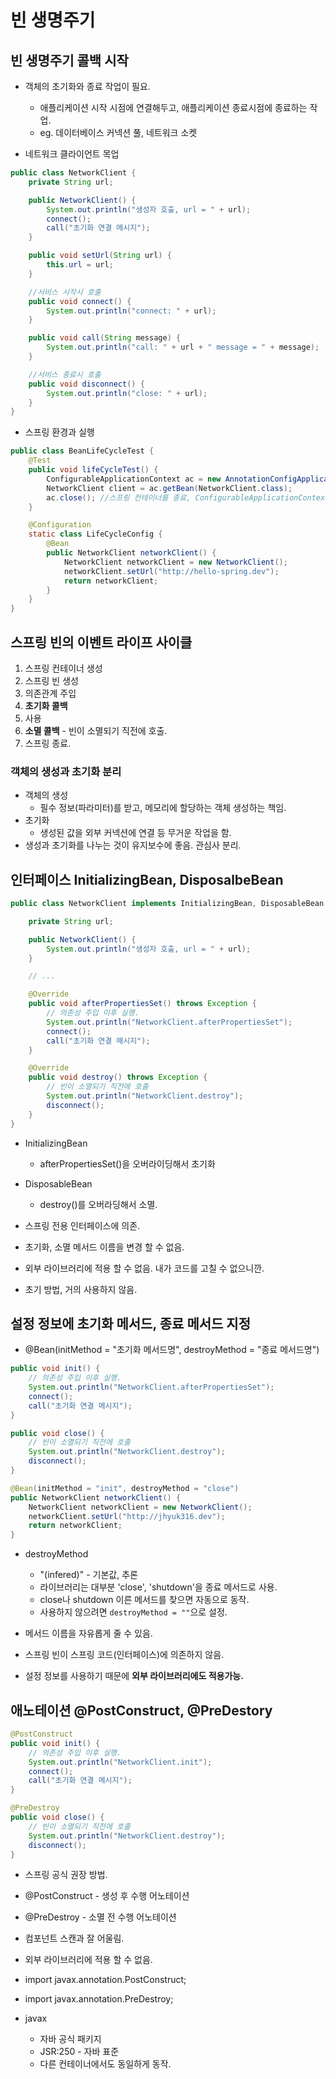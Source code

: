 # 빈 생명주기

## 빈 생명주기 콜백 시작

- 객체의 초기화와 종료 작업이 필요.

  - 애플리케이션 시작 시점에 연결해두고, 애플리케이션 종료시점에 종료하는 작업.
  - eg. 데이터베이스 커넥션 풀, 네트워크 소켓

- 네트워크 클라이언트 목업

```java
public class NetworkClient {
    private String url;

    public NetworkClient() {
        System.out.println("생성자 호출, url = " + url);
        connect();
        call("초기화 연결 메시지");
    }

    public void setUrl(String url) {
        this.url = url;
    }

    //서비스 시작시 호출
    public void connect() {
        System.out.println("connect: " + url);
    }

    public void call(String message) {
        System.out.println("call: " + url + " message = " + message);
    }

    //서비스 종료시 호출
    public void disconnect() {
        System.out.println("close: " + url);
    }
}
```

- 스프링 환경과 실행

```java
public class BeanLifeCycleTest {
    @Test
    public void lifeCycleTest() {
        ConfigurableApplicationContext ac = new AnnotationConfigApplicationContext(LifeCycleConfig.class);
        NetworkClient client = ac.getBean(NetworkClient.class);
        ac.close(); //스프링 컨테이너를 종료, ConfigurableApplicationContext 필요
    }

    @Configuration
    static class LifeCycleConfig {
        @Bean
        public NetworkClient networkClient() {
            NetworkClient networkClient = new NetworkClient();
            networkClient.setUrl("http://hello-spring.dev");
            return networkClient;
        }
    }
}
```

## 스프링 빈의 이벤트 라이프 사이클

1. 스프링 컨테이너 생성
2. 스프링 빈 생성
3. 의존관계 주입
4. **초기화 콜백**
5. 사용
6. **소멸 콜백** - 빈이 소멸되기 직전에 호출.
7. 스프링 종료.

### 객체의 생성과 초기화 분리

- 객체의 생성
  - 필수 정보(파라미터)를 받고, 메모리에 할당하는 객체 생성하는 책임.
- 초기화
  - 생성된 값을 외부 커넥션에 연결 등 무거운 작업을 함.
- 생성과 초기화를 나누는 것이 유지보수에 좋음. 관심사 분리.

## 인터페이스 InitializingBean, DisposalbeBean

```java
public class NetworkClient implements InitializingBean, DisposableBean {

    private String url;

    public NetworkClient() {
        System.out.println("생성자 호출, url = " + url);
    }

    // ...

    @Override
    public void afterPropertiesSet() throws Exception {
        // 의존성 주입 이후 실행.
        System.out.println("NetworkClient.afterPropertiesSet");
        connect();
        call("초기화 연결 메시지");
    }

    @Override
    public void destroy() throws Exception {
        // 빈이 소멸되기 직전에 호출
        System.out.println("NetworkClient.destroy");
        disconnect();
    }
}
```

- InitializingBean

  - afterPropertiesSet()을 오버라이딩해서 초기화

- DisposableBean

  - destroy()를 오버라딩해서 소멸.

- 스프링 전용 인터페이스에 의존.
- 초기화, 소멸 메서드 이름을 변경 할 수 없음.
- 외부 라이브러리에 적용 할 수 없음. 내가 코드를 고칠 수 없으니깐.
- 초기 방법, 거의 사용하지 않음.

## 설정 정보에 초기화 메서드, 종료 메서드 지정

- @Bean(initMethod = "초기화 메서드명", destroyMethod = "종료 메서드명")

```java
public void init() {
    // 의존성 주입 이후 실행.
    System.out.println("NetworkClient.afterPropertiesSet");
    connect();
    call("초기화 연결 메시지");
}

public void close() {
    // 빈이 소멸되기 직전에 호출
    System.out.println("NetworkClient.destroy");
    disconnect();
}
```

```java
@Bean(initMethod = "init", destroyMethod = "close")
public NetworkClient networkClient() {
    NetworkClient networkClient = new NetworkClient();
    networkClient.setUrl("http://jhyuk316.dev");
    return networkClient;
}
```

- destroyMethod

  - "(infered)" - 기본값, 추론
  - 라이브러리는 대부분 'close', 'shutdown'을 종료 메서드로 사용.
  - close나 shutdown 이른 메서드를 찾으면 자동으로 동작.
  - 사용하지 않으려면 `destroyMethod = ""`으로 설정.

- 메서드 이름을 자유롭게 줄 수 있음.
- 스프링 빈이 스프링 코드(인터페이스)에 의존하지 않음.
- 설정 정보를 사용하기 때문에 **외부 라이브러리에도 적용가능.**

## 애노테이션 @PostConstruct, @PreDestory

```java
@PostConstruct
public void init() {
    // 의존성 주입 이후 실행.
    System.out.println("NetworkClient.init");
    connect();
    call("초기화 연결 메시지");
}

@PreDestroy
public void close() {
    // 빈이 소멸되기 직전에 호출
    System.out.println("NetworkClient.destroy");
    disconnect();
}
```

- 스프링 공식 권장 방법.
- @PostConstruct - 생성 후 수행 어노테이션
- @PreDestroy - 소멸 전 수행 어노테이션
- 컴포넌트 스캔과 잘 어울림.
- 외부 라이브러리에 적용 할 수 없음.

- import javax.annotation.PostConstruct;
- import javax.annotation.PreDestroy;

- javax
  - 자바 공식 패키지
  - JSR:250 - 자바 표준
  - 다른 컨테이너에서도 동일하게 동작.
